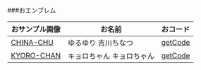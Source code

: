 ###おエンブレム

|おサンプル画像|お名前|おコード|
|---|---|---|
|[CHINA-CHU](http://eaassets-a.akamaihd.net/battlelog/prod/emblem/853/590/256/2955055690564052373.png)|ゆるゆり 吉川ちなつ|[getCode](/DATA/CHINA-CHU.txt)|
|[KYORO-CHAN](http://eaassets-a.akamaihd.net/battlelog/prod/emblem/213/590/256/2955055690854807189.png "キョロちゃん")|キョロちゃん キョロちゃん|[getCode](/DATA/KYORO-CHAN.txt)|

